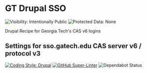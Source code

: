 # GT Drupal SSO

![Visibility: Intentionally Public](https://flat.badgen.net/badge/Visibility/Intentionally%20Public/f2a)
![Protected Data: None](https://flat.badgen.net/badge/Protected%20Data/None/green)

Drupal Recipe for Georgia Tech's CAS v6 logins

## Settings for sso.gatech.edu CAS server v6 / protocol v3

[![Coding Style: Drupal](https://flat.badgen.net/badge/code%20style/Drupal/009cde?icon=php)](https://www.drupal.org/docs/develop/standards/php/php-coding-standards)
[![GitHub Super-Linter](https://github.com/gatech-arcs/drupal-sso/workflows/Lint%20Code%20Base/badge.svg)](https://github.com/marketplace/actions/super-linter)
![Dependabot Status](https://flat.badgen.net/github/dependabot/ubuntu/yaru)
